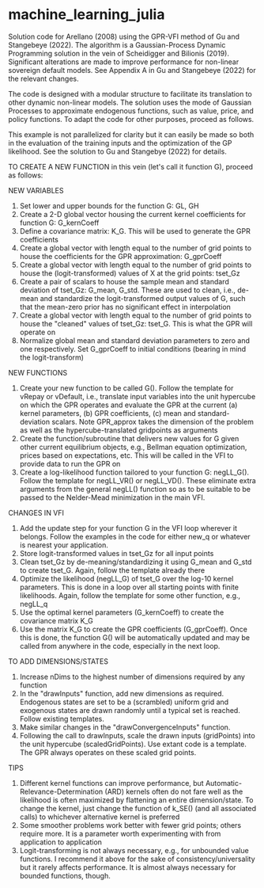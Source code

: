 # machine_learning_julia
Solution code for Arellano (2008) using the GPR-VFI method of Gu and Stangebeye (2022). The algorithm is a Gaussian-Process Dynamic Programming solution in the vein of Scheidigger and Bilionis (2019). Significant alterations are made to improve performance for non-linear sovereign default models. See Appendix A in Gu and Stangebeye (2022) for the relevant changes.

The code is designed with a modular structure to facilitate its translation to other dynamic non-linear models. The solution uses the mode of Gaussian Processes to approximate endogenous functions, such as value, price, and policy functions. To adapt the code for other purposes, proceed as follows.

This example is not parallelized for clarity but it can easily be made so both in the evaluation of the training inputs and the optimization of the GP likelihood. See the solution to Gu and Stangebye (2022) for details. 

TO CREATE A NEW FUNCTION in this vein (let's call it function G), proceed as follows:

NEW VARIABLES
1) Set lower and upper bounds for the function G: GL, GH
2) Create a 2-D global vector housing the current kernel coefficients for function G: G_kernCoeff
3) Define a covariance matrix: K_G. This will be used to generate the GPR coefficients
4) Create a global vector with length equal to the number of grid points to house the coefficients for the GPR approximation: G_gprCoeff
5) Create a global vector with length equal to the number of grid points to house the (logit-transformed) values of X at the grid points: tset_Gz
6) Create a pair of scalars to house the sample mean and standard deviation of tset_Gz: G_mean, G_std. These are used to clean, i.e., de-mean and standardize the logit-transformed output values of G, such that the mean-zero prior has no significant effect in interpolation
7) Create a global vector with length equal to the number of grid points to house the "cleaned" values of tset_Gz: tset_G. This is what the GPR will operate on
8) Normalize global mean and standard deviation parameters to zero and one respectively. Set G_gprCoeff to initial conditions (bearing in mind the logit-transform)


NEW FUNCTIONS

1) Create your new function to be called G(). Follow the template for vRepay or vDefault, i.e., translate input variables into the unit hypercube on which the GPR operates and evaluate the GPR at the current (a) kernel parameters, (b) GPR coefficients, (c) mean and standard-deviation scalars. Note GPR_approx takes the dimension of the problem as well as the hypercube-translated gridpoints as arguments
2) Create the function/subroutine that delivers new values for G given other current equilibrium objects, e.g., Bellman equation optimization, prices based on expectations, etc. This will be called in the VFI to provide data to run the GPR on
3) Create a log-likelihood function tailored to your function G: negLL_G(). Follow the template for negLL_VR() or negLL_VD(). These eliminate extra arguments from the general negLL() function so as to be suitable to be passed to the Nelder-Mead minimization in the main VFI.


CHANGES IN VFI
1) Add the update step for your function G in the VFI loop wherever it belongs. Follow the examples in the code for either new_q or whatever is nearest your application.
2) Store logit-transformed values in tset_Gz for all input points
3) Clean tset_Gz by de-meaning/standardizing it using G_mean and G_std to create tset_G. Again, follow the template already there 
4) Optimize the likelihood (negLL_G) of tset_G over the log-10 kernel parameters. This is done in a loop over all starting points with finite likelihoods. Again, follow the template for some other function, e.g., negLL_q
5) Use the optimal kernel parameters (G_kernCoeff) to create the covariance matrix K_G
6) Use the matrix K_G to create the GPR coefficients (G_gprCoeff). Once this is done, the function G() will be automatically updated and may be called from anywhere in the code, especially in the next loop.


TO ADD DIMENSIONS/STATES

1) Increase nDims to the highest number of dimensions required by any function
2) In the "drawInputs" function, add new dimensions as required. Endogenous states are set to be a (scrambled) uniform grid and exogenous states are drawn randomly until a typical set is reached. Follow existing templates.
3) Make similar changes in the "drawConvergenceInputs" function.
4) Following the call to drawInputs, scale the drawn inputs (gridPoints) into the unit hypercube (scaledGridPoints). Use extant code is a template. The GPR always operates on these scaled grid points.


TIPS

1) Different kernel functions can improve performance, but Automatic-Relevance-Determination (ARD) kernels often do not fare well as the likelihood is often maximized by flattening an entire dimension/state. To change the kernel, just change the function of k_SE() (and all associated calls) to whichever alternative kernel is preferred
2) Some smoother problems work better with fewer grid points; others require more. It is a parameter worth experimenting with from application to application
3) Logit-transforming is not always necessary, e.g., for unbounded value functions. I recommend it above for the sake of consistency/universality but it rarely affects performance. It is almost always necessary for bounded functions, though.
